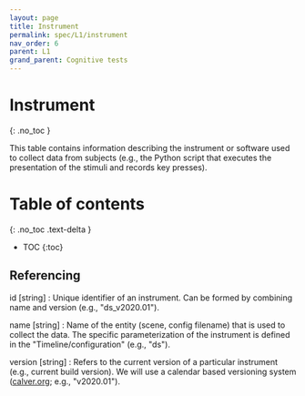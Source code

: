 ```yaml
---
layout: page
title: Instrument
permalink: spec/L1/instrument
nav_order: 6
parent: L1
grand_parent: Cognitive tests
---
```


# <i class="fa fa-table"></i> Instrument
{: .no_toc }

This table contains information describing the instrument or software used to collect data from subjects (e.g., the Python script that executes the presentation of the stimuli and records key presses).


# Table of contents
{: .no_toc .text-delta }
- TOC
{:toc}


## Referencing

id [string]
: Unique identifier of an instrument. Can be formed by combining name and version (e.g., "ds_v2020.01").


name [string]
: Name of the entity (scene, config filename) that is used to collect the data. The specific parameterization of the instrument is defined in the "Timeline/configuration" (e.g., "ds").


version [string]
: Refers to the current version of a particular instrument (e.g., current build version). We will use a calendar based versioning system ([calver.org](https://calver.org/); e.g., "v2020.01").
